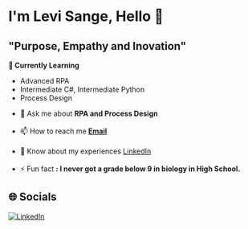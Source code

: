 <!-- Título -->
<h1 align="left">I'm Levi Sange, Hello 👋</h1>

<h2>"Purpose, Empathy and Inovation"</h2>

<strong>🌱 Currently Learning</strong>
<ul>
  <li>Advanced RPA</li>
  <li>Intermediate C#, Intermediate Python</li>
  <li>Process Design</li>
</ul>

- 💬 Ask me about **RPA and Process Design**<br><br>
- 📫 How to reach me **[Email](mailto:levi.matheusmartins@gmail.com)**<br><br>
- 📄 Know about my experiences [LinkedIn](https://www.linkedin.com/in/levi-matheus/)<br><br>
- ⚡ Fun fact **: I never got a grade below 9 in biology in High School.**

## 🌐 Socials
[![LinkedIn](https://img.shields.io/badge/LinkedIn-%230077B5.svg?logo=linkedin&logoColor=white)](https://www.linkedin.com/in/levi-matheus/)

<!--## Sobre-->
<!--![LeviMatheus Status](https://github-readme-stats.vercel.app/api?username=LeviMatheus&show_icons=true)-->
<!--![Most used languages](https://github-readme-stats.vercel.app/api/top-langs/?username=LeviMatheus)-->

  
